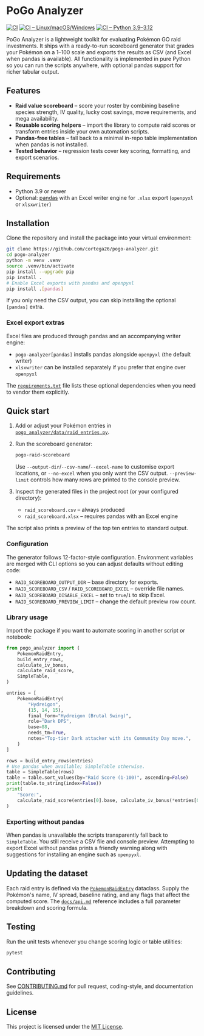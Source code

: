 # PoGo Analyzer

[![CI](https://github.com/cortega26/pogo-analyzer/actions/workflows/ci.yml/badge.svg)](https://github.com/cortega26/pogo-analyzer/actions/workflows/ci.yml>)
[![CI – Linux/macOS/Windows](https://img.shields.io/github/actions/workflow/status/pogo-analyzer/pogo-analyzer/ci.yml?branch=main&label=Linux%2FmacOS%2FWindows)](https://github.com/cortega26/pogo-analyzer/actions/workflows/ci.yml)
[![CI – Python 3.9–3.12](https://img.shields.io/github/actions/workflow/status/pogo-analyzer/pogo-analyzer/ci.yml?branch=main&label=Python%203.9%E2%80%933.12)](https://github.com/cortega26/pogo-analyzer/actions/workflows/ci.yml)

PoGo Analyzer is a lightweight toolkit for evaluating Pokémon GO raid investments. It ships with a ready-to-run scoreboard generator that grades your Pokémon on a 1–100 scale and exports the results as CSV (and Excel when pandas is available). All functionality is implemented in pure Python so you can run the scripts anywhere, with optional pandas support for richer tabular output.

## Features

- **Raid value scoreboard** – score your roster by combining baseline species strength, IV quality, lucky cost savings, move requirements, and mega availability.
- **Reusable scoring helpers** – import the library to compute raid scores or transform entries inside your own automation scripts.
- **Pandas-free tables** – fall back to a minimal in-repo table implementation when pandas is not installed.
- **Tested behavior** – regression tests cover key scoring, formatting, and export scenarios.

## Requirements

- Python 3.9 or newer
- Optional: [pandas](https://pandas.pydata.org/) with an Excel writer engine for `.xlsx` export (`openpyxl` or `xlsxwriter`)

## Installation

Clone the repository and install the package into your virtual environment:

```bash
git clone https://github.com/cortega26/pogo-analyzer.git
cd pogo-analyzer
python -m venv .venv
source .venv/bin/activate
pip install --upgrade pip
pip install .
# Enable Excel exports with pandas and openpyxl
pip install .[pandas]
```

If you only need the CSV output, you can skip installing the optional ``[pandas]`` extra.

### Excel export extras

Excel files are produced through pandas and an accompanying writer engine:

- ``pogo-analyzer[pandas]`` installs pandas alongside ``openpyxl`` (the default writer)
- ``xlsxwriter`` can be installed separately if you prefer that engine over ``openpyxl``

The [`requirements.txt`](requirements.txt) file lists these optional dependencies when you need to vendor them explicitly.

## Quick start

1. Add or adjust your Pokémon entries in [`pogo_analyzer/data/raid_entries.py`](pogo_analyzer/data/raid_entries.py).
2. Run the scoreboard generator:

   ```bash
   pogo-raid-scoreboard
   ```

   Use ``--output-dir``/``--csv-name``/``--excel-name`` to customise export
   locations, or ``--no-excel`` when you only want the CSV output. ``--preview-limit``
   controls how many rows are printed to the console preview.

3. Inspect the generated files in the project root (or your configured directory):
   - `raid_scoreboard.csv` – always produced
   - `raid_scoreboard.xlsx` – requires pandas with an Excel engine

The script also prints a preview of the top ten entries to standard output.

### Configuration

The generator follows 12-factor-style configuration. Environment variables are
merged with CLI options so you can adjust defaults without editing code:

- ``RAID_SCOREBOARD_OUTPUT_DIR`` – base directory for exports.
- ``RAID_SCOREBOARD_CSV`` / ``RAID_SCOREBOARD_EXCEL`` – override file names.
- ``RAID_SCOREBOARD_DISABLE_EXCEL`` – set to ``true``/``1`` to skip Excel.
- ``RAID_SCOREBOARD_PREVIEW_LIMIT`` – change the default preview row count.

### Library usage

Import the package if you want to automate scoring in another script or notebook:

```python
from pogo_analyzer import (
    PokemonRaidEntry,
    build_entry_rows,
    calculate_iv_bonus,
    calculate_raid_score,
    SimpleTable,
)

entries = [
    PokemonRaidEntry(
        "Hydreigon",
        (15, 14, 15),
        final_form="Hydreigon (Brutal Swing)",
        role="Dark DPS",
        base=88,
        needs_tm=True,
        notes="Top-tier Dark attacker with its Community Day move.",
    )
]

rows = build_entry_rows(entries)
# Use pandas when available; SimpleTable otherwise.
table = SimpleTable(rows)
table = table.sort_values(by="Raid Score (1-100)", ascending=False)
print(table.to_string(index=False))
print(
    "Score:",
    calculate_raid_score(entries[0].base, calculate_iv_bonus(*entries[0].ivs)),
)
```

### Exporting without pandas

When pandas is unavailable the scripts transparently fall back to `SimpleTable`. You still receive a CSV file and console preview. Attempting to export Excel without pandas prints a friendly warning along with suggestions for installing an engine such as `openpyxl`.

## Updating the dataset

Each raid entry is defined via the [`PokemonRaidEntry`](docs/api.md#pokemonraidentry) dataclass. Supply the Pokémon's name, IV spread, baseline rating, and any flags that affect the computed score. The [`docs/api.md`](docs/api.md) reference includes a full parameter breakdown and scoring formula.

## Testing

Run the unit tests whenever you change scoring logic or table utilities:

```bash
pytest
```

## Contributing

See [CONTRIBUTING.md](CONTRIBUTING.md) for pull request, coding-style, and documentation guidelines.

## License

This project is licensed under the [MIT License](LICENSE).
